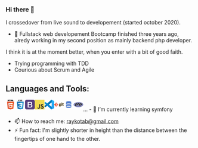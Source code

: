 ### Hi there 👋
<!--
![#f03c15](https://placehold.it/15/f03c15/000000?text=+)
:musical_keyboard:-->
I crossedover from live sound to developement (started october 2020). 

- 🔭 Fullstack web developement Bootcamp finished three years ago, alredy working in my second position as mainly backend php developer.

I think it is at the moment better, when you enter with a bit of good faith.

- Trying programming with TDD
- Courious about Scrum and Agile



## Languages and Tools:

<i class="fab fa-html5"></i>
<i class="fab fa-js"></i>
<i class="fab fa-css3-alt"></i>

<img align="left" alt="HTML5" width="26px" src="https://raw.githubusercontent.com/github/explore/80688e429a7d4ef2fca1e82350fe8e3517d3494d/topics/html/html.png" />  
<img align="left" alt="CSS3" width="26px" src="https://raw.githubusercontent.com/github/explore/80688e429a7d4ef2fca1e82350fe8e3517d3494d/topics/css/css.png" />
<img align="left" alt="bootstap" width="26px" src="https://raw.githubusercontent.com/github/explore/80688e429a7d4ef2fca1e82350fe8e3517d3494d/topics/bootstrap/bootstrap.png" />
<img align="left" alt="JavaScript" width="26px" src="https://raw.githubusercontent.com/github/explore/80688e429a7d4ef2fca1e82350fe8e3517d3494d/topics/javascript/javascript.png" />

<img align="left" alt="Visual Studio Code" width="26px" src="https://raw.githubusercontent.com/github/explore/80688e429a7d4ef2fca1e82350fe8e3517d3494d/topics/visual-studio-code/visual-studio-code.png" />
<img align="left" alt="Git" width="26px" src="https://raw.githubusercontent.com/github/explore/80688e429a7d4ef2fca1e82350fe8e3517d3494d/topics/git/git.png" />

<img align="left" alt="SQL" width="26px" src="https://raw.githubusercontent.com/github/explore/80688e429a7d4ef2fca1e82350fe8e3517d3494d/topics/sql/sql.png" />
<img align="left" alt="PHP" width="26px" src="https://raw.githubusercontent.com/github/explore/80688e429a7d4ef2fca1e82350fe8e3517d3494d/topics/php/php.png" />

<br />
<!---
<script src="https://kit.fontawesome.com/093d21a8cf.js" crossorigin="anonymous"></script>
-->
...
- 🌱 I’m currently learning symfony
  
<!--- 👯 I’m looking to collaborate on ...
- 🤔 I’m looking for help with ...
- 💬 Ask me about ...
- 😄 Pronouns: ... 
-->
- 📫 How to reach me: raykotab@gmail.com
- ⚡ Fun fact: I'm slightly shorter in height than the distance between the fingertips of one hand to the other.

